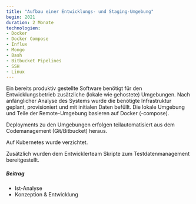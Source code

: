 ```yaml
---
title: "Aufbau einer Entwicklungs- und Staging-Umgebung"
begin: 2021
duration: 2 Monate
technologien:
- Docker
- Docker Compose
- Influx
- Mongo
- Bash
- Bitbucket Pipelines
- SSH
- Linux
---
```

Ein bereits produktiv gestellte Software benötigt für den Entwicklungsbetrieb zusätzliche (lokale wie gehostete) Umgebungen. Nach anfänglicher Analyse des Systems wurde die benötigte Infrastruktur
geplant, provisioniert und mit initialen Daten befüllt. Die lokale Umgebung und Teile der Remote-Umgebung basieren auf Docker (-compose).

Deployments zu den Umgebungen erfolgen teilautomatisiert aus dem Codemanagement (Git/Bitbucket) heraus.

Auf Kubernetes wurde verzichtet.

Zusätzlich wurden dem Entwicklerteam Skripte zum Testdatenmanagement bereitgestellt.

##### Beitrag
- Ist-Analyse
- Konzeption & Entwicklung

